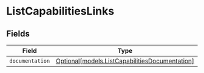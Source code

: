 # ListCapabilitiesLinks


## Fields

| Field                                                                                        | Type                                                                                         | Required                                                                                     | Description                                                                                  |
| -------------------------------------------------------------------------------------------- | -------------------------------------------------------------------------------------------- | -------------------------------------------------------------------------------------------- | -------------------------------------------------------------------------------------------- |
| `documentation`                                                                              | [Optional[models.ListCapabilitiesDocumentation]](../models/listcapabilitiesdocumentation.md) | :heavy_minus_sign:                                                                           | N/A                                                                                          |